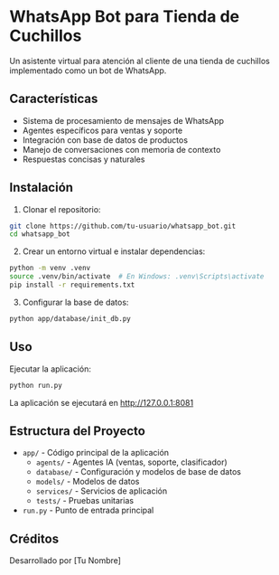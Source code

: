 # WhatsApp Bot para Tienda de Cuchillos

Un asistente virtual para atención al cliente de una tienda de cuchillos implementado como un bot de WhatsApp.

## Características

- Sistema de procesamiento de mensajes de WhatsApp
- Agentes específicos para ventas y soporte
- Integración con base de datos de productos
- Manejo de conversaciones con memoria de contexto
- Respuestas concisas y naturales

## Instalación

1. Clonar el repositorio:
```bash
git clone https://github.com/tu-usuario/whatsapp_bot.git
cd whatsapp_bot
```

2. Crear un entorno virtual e instalar dependencias:
```bash
python -m venv .venv
source .venv/bin/activate  # En Windows: .venv\Scripts\activate
pip install -r requirements.txt
```

3. Configurar la base de datos:
```bash
python app/database/init_db.py
```

## Uso

Ejecutar la aplicación:
```bash
python run.py
```

La aplicación se ejecutará en http://127.0.0.1:8081

## Estructura del Proyecto

- `app/` - Código principal de la aplicación
  - `agents/` - Agentes IA (ventas, soporte, clasificador)
  - `database/` - Configuración y modelos de base de datos
  - `models/` - Modelos de datos
  - `services/` - Servicios de aplicación
  - `tests/` - Pruebas unitarias
- `run.py` - Punto de entrada principal

## Créditos

Desarrollado por [Tu Nombre]

